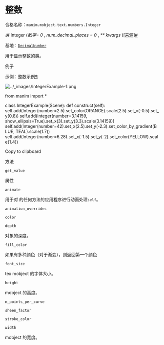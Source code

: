 # 整数

合格名称：`manim.mobject.text.numbers.Integer`

_类_ Integer (_数字= 0_ , _num_decimal_places = 0_ , _\*\* kwargs_ )[\[来源\]](../_modules/manim/mobject/text/numbers.html#Integer)[#](#manim.mobject.text.numbers.Integer "此定义的固定链接")

基地：[`DecimalNumber`](manim.mobject.text.numbers.DecimalNumber.html#manim.mobject.text.numbers.DecimalNumber "manim.mobject.text.numbers.DecimalNumber")

用于显示整数的类。

例子

示例：整数示例[¶](#integerexample)

![../_images/IntegerExample-1.png](../_images/IntegerExample-1.png)

from manim import \*

class IntegerExample(Scene):
def construct(self):
self.add(Integer(number=2.5).set_color(ORANGE).scale(2.5).set_x(-0.5).set_y(0.8))
self.add(Integer(number=3.14159, show_ellipsis=True).set_x(3).set_y(3.3).scale(3.14159))
self.add(Integer(number=42).set_x(2.5).set_y(-2.3).set_color_by_gradient(BLUE, TEAL).scale(1.7))
self.add(Integer(number=6.28).set_x(-1.5).set_y(-2).set_color(YELLOW).scale(1.4))

Copy to clipboard

方法

`get_value`

属性

`animate`

用于对 的任何方法的应用程序进行动画处理`self`。

`animation_overrides`

`color`

`depth`

对象的深度。

`fill_color`

如果有多种颜色（对于渐变），则返回第一个颜色

`font_size`

tex mobject 的字体大小。

`height`

mobject 的高度。

`n_points_per_curve`

`sheen_factor`

`stroke_color`

`width`

mobject 的宽度。
